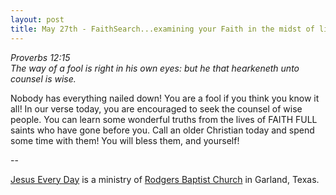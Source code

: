 ```yaml
---
layout: post
title: May 27th - FaithSearch...examining your Faith in the midst of life's
---
```


_Proverbs 12:15  
The way of a fool is right in his own eyes: but he that hearkeneth
unto counsel is wise._

Nobody has everything nailed down! You are a fool if you think you
know it all! In our verse today, you are encouraged to seek the
counsel of wise people. You can learn some wonderful truths from the
lives of FAITH FULL saints who have gone before you. Call an older
Christian today and spend some time with them! You will bless them,
and yourself!

 --

<a href=http://jesuseveryday.net>Jesus Every Day</a> is a ministry of <a href=http://rodgersbaptist.net>Rodgers Baptist Church</a> in Garland, Texas.
